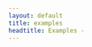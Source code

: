 ```yaml
---
layout: default
title: examples
headtitle: Examples - 
---
```


<script type="syntaxhighlighter" class="brush: scala">

\<!\[CDATA\[

package org.squeryl.demos;

import org.squeryl.PrimitiveTypeMode.\_  
import org.squeryl.adapters.H2Adapter  
import org.squeryl.{Session, KeyedEntity, Schema}

// The root object of the schema. Inheriting KeyedEntity\[T\] is not
mandatory  
// it just makes primary key methods available (delete and lookup) on
tables.  
class MusicDbObject extends KeyedEntity\[Long\] {  
var id: Long = 0  
}

class Artist(var name:String) extends MusicDbObject {

// this returns a Query\[Song\] which is also an Iterable\[Song\] :  
def songs = from(MusicDb.songs)(s =\> where(s.artistId === id)
select(s))

def newSong(title: String, filePath: Option\[String\]) =  
MusicDb.songs.insert(new Song(title, id, filePath))  
}

// Option\[\] members are mapped to nullable database columns,  
// otherwise they have a NOT NULL constraint.  
class Song(var title: String, var artistId: Long, var filePath:
Option\[String\]) extends MusicDbObject {

// IMPORTANT : currently classes with Option\[\] members **must**
provide a zero arg  
// constructor where every Option\[T\] member gets initialized with
Some(t:T).  
// or else Squeryl will not be able to reflect the type of the field,
and an exception will  
// be thrown at table instantiation time.  
def this() = this(“”, 0, Some(“”))

// the schema can be imported in the scope, to lighten the syntax :  
import MusicDb.\_

// An alternative (shorter) syntax for single table queries :  
def artist = artists.where(a =\> a.id === artistId).single

// Another alternative for lookup by primary key, since Artist is a  
// KeyedEntity\[Long\], it’s table has a lookup\[Long\](k: Long)  
// method available :  
def lookupArtist = artists.lookup(artistId)  
}

class Playlist(var name: String, var path: String) extends MusicDbObject
{

import MusicDb.\_

// a two table join :  
def songsInPlaylistOrder =  
from(playlistElements, songs)((ple, s) =\>  
where(ple.playlistId = id and ple.songId = s.id)  
select(s)  
orderBy(ple.songNumber asc)  
)

def addSong(s: Song) = {

// Note how this query can be implicitly converted to an Int since it
returns  
// at most one row, this applies to all single column aggregate queries
with no groupBy clause.  
// The nvl function in this example changed the return type to Int,
from  
// Option\[Int\], since the ‘max’ function (like all aggregates, ‘count’
being the only exception).  
val nextSongNumber: Int =  
from(playlistElements)(ple =\>  
where(ple.playlistId === id)  
compute(nvl(max(ple.songNumber), 0))  
)

playlistElements.insert(new PlaylistElement(nextSongNumber, id, s.id))  
}

// New concept : a group query with aggregate functions return
GroupWithMeasures\[K,M\]  
// where K and M are tuples whose members correspond to the group by
list and compute list  
// respectively.  
private def \_songCountByArtistId =  
from(artists, songs)((a,s) =\>  
where(a.id === s.artistId)  
groupBy(a.id)  
compute(count)  
)

// Queries are nestable just as they would in SQL  
def songCountForAllArtists =  
from(\_songCountByArtistId, artists)((sca,a) =\>  
where(sca.key === a.id)  
select((a, sca.measures))  
)

// Unlike SQL, a function that returns a query can be nested  
// as if it were a query, notice the nesting of ‘songsOf’  
// allowing DRY persistence layers as reuse is enhanced.  
def latestSongFrom(artistId: Long) =  
from(songsOf(artistId))(s =\>  
select(s)  
orderBy(s.id desc)  
).headOption

def songsOf(artistId: Long) =  
from(playlistElements, songs)((ple,s) =\>  
where(id = ple.playlistId and ple.songId = s.id and s.artistId ===
artistId)  
select(s)  
)  
}

class PlaylistElement(var songNumber: Int, var playlistId: Long, var
songId: Long)

object MusicDb extends Schema {

val songs = table\[Song\]  
val artists = table\[Artist\]  
val playlists = table\[Playlist\]  
val playlistElements = table\[PlaylistElement\]  
}

object KickTheTires {

import MusicDb.\_

//A Squeryl session is a thin wrapper over a JDBC connection :  
Class.forName(“org.h2.Driver”);  
val session = Session.create(  
java.sql.DriverManager.getConnection(“jdbc:h2:\~/test”, “sa”, “”),  
//Currently there are adapters for Oracle, Postgres, MySQL and H2 :  
new H2Adapter  
)

try {  
session.work {  
// database access code goes here  
test  
session.connection.commit  
}  
}  
catch {  
case e:Exception =\> session.connection.rollback  
}

def test = {

val herbyHancock = artists.insert(new Artist(“Herby Hancock”))  
val ponchoSanchez = artists.insert(new Artist(“Poncho Sanchez”))  
val mongoSantaMaria = artists.insert(new Artist(“Mongo Santa Maria”))

val watermelonMan = herbyHancock.newSong(“Watermelon Man”, None)  
val besameMama = mongoSantaMaria.newSong(“Besame Mama”,
Some(“c:/MyMusic/besameMama.flac”))  
val freedomSound = ponchoSanchez.newSong(“Freedom Sound”, None)  
}  
}

\]\]\>

</script>
